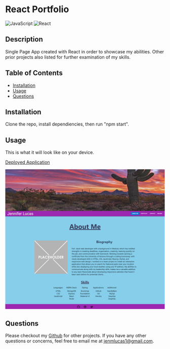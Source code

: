 # React Portfolio

![JavaScript](https://img.shields.io/badge/JavaScript-F7DF1E?style=for-the-badge&logo=javascript&logoColor=black)
![React](https://img.shields.io/badge/React-20232A?style=for-the-badge&logo=react&logoColor=61DAFB)

## Description

Single Page App created with React in order to showcase my abilities. Other prior projects also listed for further examination of my skills. 

## Table of Contents

* [Installation](#installation)
* [Usage](#usage)
* [Questions](#questions)

## Installation
Clone the repo, install dependiencies, then run "npm start".

## Usage
This is what it will look like on your device. 

[Deployed Application](https://jenmlucas.github.io/react-portfolio/)

![React Portfolio](./src/assets/reactPortfolio.png)

## Questions
Please checkout my [Github](https://github.com/jenmlucas) for other projects. If you have any other questions or concerns, feel free to email me at jenmlucas1@gmail.com.
